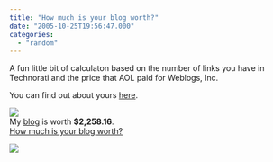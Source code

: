 ```yaml
---
title: "How much is your blog worth?"
date: "2005-10-25T19:56:47.000"
categories: 
  - "random"
---
```


A fun little bit of calculaton based on the number of links you have in Technorati and the price that AOL paid for Weblogs, Inc.

You can find out about yours [here](http://www.business-opportunities.biz/projects/how-much-is-your-blog-worth/).

![](http://static.flickr.com/23/25822676_789bf55448_t.jpg)  
My [blog](http://rmfo-blogs.com/cakeboy) is worth **$2,258.16**.  
[How much is your blog worth?](http://www.business-opportunities.biz/projects/how-much-is-your-blog-worth/)

[![](http://technorati.com/pix/tech-logo-embed.gif)](http://www.technorati.com/)
